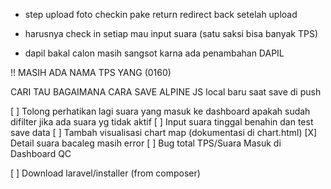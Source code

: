 -   step upload foto checkin pake return redirect back setelah upload
-   harusnya check in setiap mau input suara (satu saksi bisa banyak TPS)

-   dapil bakal calon masih sangsot karna ada penambahan DAPIL

!! MASIH ADA NAMA TPS YANG (0160)

CARI TAU BAGAIMANA CARA SAVE ALPINE JS local baru saat save di push

[ ] Tolong perhatikan lagi suara yang masuk ke dashboard apakah sudah difilter jika ada suara yg tidak aktif
[ ] Input suara tinggal benahin dan test save data
[ ] Tambah visualisasi chart map (dokumentasi di chart.html)
[X] Detail suara bacaleg masih error
[ ] Bug total TPS/Suara Masuk di Dashboard QC

[ ] Download laravel/installer (from composer)
